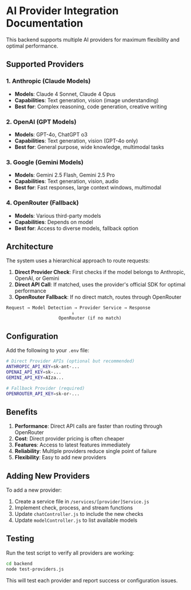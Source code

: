 # AI Provider Integration Documentation

This backend supports multiple AI providers for maximum flexibility and optimal performance.

## Supported Providers

### 1. **Anthropic (Claude Models)**
- **Models**: Claude 4 Sonnet, Claude 4 Opus
- **Capabilities**: Text generation, vision (image understanding)
- **Best for**: Complex reasoning, code generation, creative writing

### 2. **OpenAI (GPT Models)**
- **Models**: GPT-4o, ChatGPT o3
- **Capabilities**: Text generation, vision (GPT-4o only)
- **Best for**: General purpose, wide knowledge, multimodal tasks

### 3. **Google (Gemini Models)**
- **Models**: Gemini 2.5 Flash, Gemini 2.5 Pro
- **Capabilities**: Text generation, vision, audio
- **Best for**: Fast responses, large context windows, multimodal

### 4. **OpenRouter (Fallback)**
- **Models**: Various third-party models
- **Capabilities**: Depends on model
- **Best for**: Access to diverse models, fallback option

## Architecture

The system uses a hierarchical approach to route requests:

1. **Direct Provider Check**: First checks if the model belongs to Anthropic, OpenAI, or Gemini
2. **Direct API Call**: If matched, uses the provider's official SDK for optimal performance
3. **OpenRouter Fallback**: If no direct match, routes through OpenRouter

```
Request → Model Detection → Provider Service → Response
                         ↓
                    OpenRouter (if no match)
```

## Configuration

Add the following to your `.env` file:

```bash
# Direct Provider APIs (optional but recommended)
ANTHROPIC_API_KEY=sk-ant-...
OPENAI_API_KEY=sk-...
GEMINI_API_KEY=AIza...

# Fallback Provider (required)
OPENROUTER_API_KEY=sk-or-...
```

## Benefits

1. **Performance**: Direct API calls are faster than routing through OpenRouter
2. **Cost**: Direct provider pricing is often cheaper
3. **Features**: Access to latest features immediately
4. **Reliability**: Multiple providers reduce single point of failure
5. **Flexibility**: Easy to add new providers

## Adding New Providers

To add a new provider:

1. Create a service file in `/services/[provider]Service.js`
2. Implement check, process, and stream functions
3. Update `chatController.js` to include the new checks
4. Update `modelController.js` to list available models

## Testing

Run the test script to verify all providers are working:

```bash
cd backend
node test-providers.js
```

This will test each provider and report success or configuration issues. 